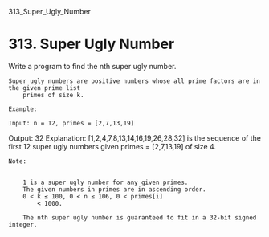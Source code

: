 313_Super_Ugly_Number
# 313. Super Ugly Number

Write a program to find the nth super ugly number.

    Super ugly numbers are positive numbers whose all prime factors are in the given prime list
        primes of size k.

    Example:

    Input: n = 12, primes = [2,7,13,19]
Output: 32
Explanation: [1,2,4,7,8,13,14,16,19,26,28,32] is the sequence of the first 12
             super ugly numbers given primes = [2,7,13,19] of size 4.

    Note:

    
        1 is a super ugly number for any given primes.
        The given numbers in primes are in ascending order.
        0 < k ≤ 100, 0 < n ≤ 106, 0 < primes[i]
            < 1000.
        
        The nth super ugly number is guaranteed to fit in a 32-bit signed integer.